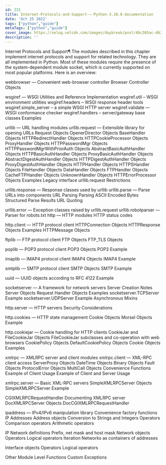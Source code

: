 ```yaml
---
id: 231
title: Internet-Protocols-and-Support-—-Python-3.10.8-documentation
date: 'Oct 25 2022'
tags: ["python","guide"]
metaTags: ["python","guide"]
cover_image: https://velog.velcdn.com/images/daybreak/post/4bc365ac-d62b-4417-a21a-735f6432fb2d/python001.png
description: ''
---
```



Internet Protocols and Support¶
The modules described in this chapter implement internet protocols and  support
for related technology.  They are all implemented in Python. Most of these
modules require the presence of the system-dependent module socket, which
is currently supported on most popular platforms.  Here is an overview:


webbrowser — Convenient web-browser controller
Browser Controller Objects


wsgiref — WSGI Utilities and Reference Implementation
wsgiref.util – WSGI environment utilities
wsgiref.headers – WSGI response header tools
wsgiref.simple_server – a simple WSGI HTTP server
wsgiref.validate — WSGI conformance checker
wsgiref.handlers – server/gateway base classes
Examples


urllib — URL handling modules
urllib.request — Extensible library for opening URLs
Request Objects
OpenerDirector Objects
BaseHandler Objects
HTTPRedirectHandler Objects
HTTPCookieProcessor Objects
ProxyHandler Objects
HTTPPasswordMgr Objects
HTTPPasswordMgrWithPriorAuth Objects
AbstractBasicAuthHandler Objects
HTTPBasicAuthHandler Objects
ProxyBasicAuthHandler Objects
AbstractDigestAuthHandler Objects
HTTPDigestAuthHandler Objects
ProxyDigestAuthHandler Objects
HTTPHandler Objects
HTTPSHandler Objects
FileHandler Objects
DataHandler Objects
FTPHandler Objects
CacheFTPHandler Objects
UnknownHandler Objects
HTTPErrorProcessor Objects
Examples
Legacy interface
urllib.request Restrictions


urllib.response — Response classes used by urllib
urllib.parse — Parse URLs into components
URL Parsing
Parsing ASCII Encoded Bytes
Structured Parse Results
URL Quoting


urllib.error — Exception classes raised by urllib.request
urllib.robotparser —  Parser for robots.txt
http — HTTP modules
HTTP status codes


http.client — HTTP protocol client
HTTPConnection Objects
HTTPResponse Objects
Examples
HTTPMessage Objects


ftplib — FTP protocol client
FTP Objects
FTP_TLS Objects


poplib — POP3 protocol client
POP3 Objects
POP3 Example


imaplib — IMAP4 protocol client
IMAP4 Objects
IMAP4 Example


smtplib — SMTP protocol client
SMTP Objects
SMTP Example


uuid — UUID objects according to RFC 4122
Example


socketserver — A framework for network servers
Server Creation Notes
Server Objects
Request Handler Objects
Examples
socketserver.TCPServer Example
socketserver.UDPServer Example
Asynchronous Mixins




http.server — HTTP servers
Security Considerations


http.cookies — HTTP state management
Cookie Objects
Morsel Objects
Example


http.cookiejar — Cookie handling for HTTP clients
CookieJar and FileCookieJar Objects
FileCookieJar subclasses and co-operation with web browsers
CookiePolicy Objects
DefaultCookiePolicy Objects
Cookie Objects
Examples


xmlrpc — XMLRPC server and client modules
xmlrpc.client — XML-RPC client access
ServerProxy Objects
DateTime Objects
Binary Objects
Fault Objects
ProtocolError Objects
MultiCall Objects
Convenience Functions
Example of Client Usage
Example of Client and Server Usage


xmlrpc.server — Basic XML-RPC servers
SimpleXMLRPCServer Objects
SimpleXMLRPCServer Example


CGIXMLRPCRequestHandler
Documenting XMLRPC server
DocXMLRPCServer Objects
DocCGIXMLRPCRequestHandler


ipaddress — IPv4/IPv6 manipulation library
Convenience factory functions
IP Addresses
Address objects
Conversion to Strings and Integers
Operators
Comparison operators
Arithmetic operators




IP Network definitions
Prefix, net mask and host mask
Network objects
Operators
Logical operators
Iteration
Networks as containers of addresses




Interface objects
Operators
Logical operators




Other Module Level Functions
Custom Exceptions





